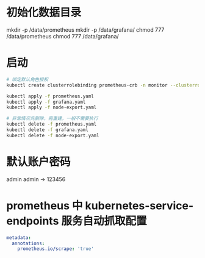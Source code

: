 # 初始化数据目录
mkdir -p /data/prometheus
mkdir -p /data/grafana/
chmod 777 /data/prometheus
chmod 777 /data/grafana/

# 启动
```bash
# 绑定默认角色授权
kubectl create clusterrolebinding prometheus-crb -n monitor --clusterrole=cluster-admin --user=system:serviceaccount:monitor:default

kubectl apply -f prometheus.yaml
kubectl apply -f grafana.yaml
kubectl apply -f node-export.yaml

# 异常情况先删除，再重建，一般不需要执行
kubectl delete -f prometheus.yaml
kubectl delete -f grafana.yaml
kubectl delete -f node-export.yaml
```

# 默认账户密码
admin admin -> 123456

# prometheus 中 kubernetes-service-endpoints 服务自动抓取配置
```yaml
metadata:
  annotations:
    prometheus.io/scrape: 'true'
```
